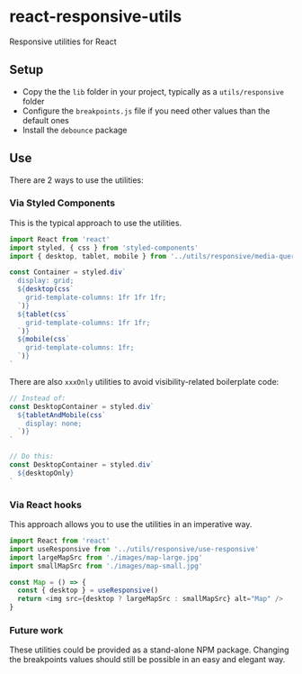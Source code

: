 # react-responsive-utils

Responsive utilities for React

## Setup

- Copy the the `lib` folder in your project, typically as a `utils/responsive` folder
- Configure the `breakpoints.js` file if you need other values than the default ones
- Install the `debounce` package

## Use

There are 2 ways to use the utilities:

### Via Styled Components

This is the typical approach to use the utilities.

```javascript
import React from 'react'
import styled, { css } from 'styled-components'
import { desktop, tablet, mobile } from '../utils/responsive/media-queries'

const Container = styled.div`
  display: grid;
  ${desktop(css`
    grid-template-columns: 1fr 1fr 1fr;
  `)}
  ${tablet(css`
    grid-template-columns: 1fr 1fr;
  `)}
  ${mobile(css`
    grid-template-columns: 1fr;
  `)}
`
```

There are also `xxxOnly` utilities to avoid visibility-related boilerplate code:

```javascript
// Instead of:
const DesktopContainer = styled.div`
  ${tabletAndMobile(css`
    display: none;
  `)}
`

// Do this:
const DesktopContainer = styled.div`
  ${desktopOnly}
`
```

### Via React hooks

This approach allows you to use the utilities in an imperative way.

```javascript
import React from 'react'
import useResponsive from '../utils/responsive/use-responsive'
import largeMapSrc from './images/map-large.jpg'
import smallMapSrc from './images/map-small.jpg'

const Map = () => {
  const { desktop } = useResponsive()
  return <img src={desktop ? largeMapSrc : smallMapSrc} alt="Map" />
}
```

### Future work

These utilities could be provided as a stand-alone NPM package. Changing the breakpoints values should still be possible in an easy and elegant way.

